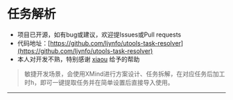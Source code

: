 # 任务解析

- 项目已开源，如有bug或建议，欢迎提Issues或Pull requests
- 代码地址：[https://github.com/ljynfo/utools-task-resolver](https://github.com/ljynfo/utools-task-resolver)
- 本人对开发不熟，特别感谢 [xiaou](https://github.com/xiaou66) 给予的帮助


> 敏捷开发场景，会使用XMind进行方案设计、任务拆解，在对应任务后加工时h，即可一键提取任务并在简单设置后直接导入使用。

---